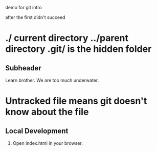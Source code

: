 demo
for git intro

after the first didn't succeed 


# ./ current directory ../parent directory .git/ is the hidden folder

## Subheader 

Learn brother. We are too much underwater. 

# Untracked file means git doesn't know about the file 

## Local Development 

1. Open index.html in your browser.
